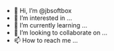 - 👋 Hi, I’m @jbsoftbox
- 👀 I’m interested in ...
- 🌱 I’m currently learning ...
- 💞️ I’m looking to collaborate on ...
- 📫 How to reach me ...

<!---
jbsoftbox/jbsoftbox is a ✨ special ✨ repository because its `README.md` (this file) appears on your GitHub profile.
You can click the Preview link to take a look at your changes.
--->
